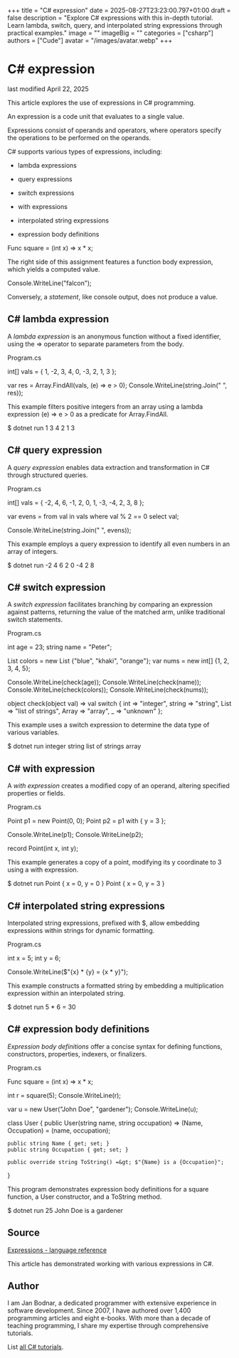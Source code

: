 +++
title = "C# expression"
date = 2025-08-27T23:23:00.797+01:00
draft = false
description = "Explore C# expressions with this in-depth tutorial. Learn lambda, switch, query, and interpolated string expressions through practical examples."
image = ""
imageBig = ""
categories = ["csharp"]
authors = ["Cude"]
avatar = "/images/avatar.webp"
+++

# C# expression

last modified April 22, 2025

 

This article explores the use of expressions in C# programming.

An expression is a code unit that evaluates to a single value.

Expressions consist of operands and operators, where operators specify the
operations to be performed on the operands.

C# supports various types of expressions, including:

- lambda expressions

- query expressions

- switch expressions

- with expressions

- interpolated string expressions

- expression body definitions

Func square = (int x) =&gt; x * x;

The right side of this assignment features a function body expression, which
yields a computed value.

Console.WriteLine("falcon");

Conversely, a *statement*, like console output, does not produce a value.

## C# lambda expression

A *lambda expression* is an anonymous function without a fixed
identifier, using the =&gt; operator to separate parameters from the
body.

Program.cs
  

int[] vals = { 1, -2, 3, 4, 0, -3, 2, 1, 3 };

var res = Array.FindAll(vals, (e) =&gt; e &gt; 0);
Console.WriteLine(string.Join(" ", res));

This example filters positive integers from an array using a lambda expression
(e) =&gt; e &gt; 0 as a predicate for Array.FindAll.

$ dotnet run
1 3 4 2 1 3

## C# query expression

A *query expression* enables data extraction and transformation in C#
through structured queries.

Program.cs
  

int[] vals = { -2, 4, 6, -1, 2, 0, 1, -3, -4, 2, 3, 8 };

var evens = 
    from val in vals
    where val % 2 == 0
    select val;

Console.WriteLine(string.Join(" ", evens));

This example employs a query expression to identify all even numbers in an
array of integers.

$ dotnet run
-2 4 6 2 0 -4 2 8

## C# switch expression

A *switch expression* facilitates branching by comparing an expression
against patterns, returning the value of the matched arm, unlike traditional
switch statements.

Program.cs
  

int age = 23;
string name = "Peter";

List colors = new List {"blue", "khaki", "orange"};
var nums = new int[] {1, 2, 3, 4, 5};

Console.WriteLine(check(age));
Console.WriteLine(check(name));
Console.WriteLine(check(colors));
Console.WriteLine(check(nums));

object check(object val) =&gt; val switch 
{
    int =&gt; "integer",
    string =&gt; "string",
    List =&gt; "list of strings",
    Array =&gt; "array",
    _ =&gt; "unknown"
};

This example uses a switch expression to determine the data type of various
variables.

$ dotnet run
integer
string
list of strings
array

## C# with expression

A *with expression* creates a modified copy of an operand, altering
specified properties or fields.

Program.cs
  

Point p1 = new Point(0, 0);
Point p2 = p1 with { y = 3 };

Console.WriteLine(p1);
Console.WriteLine(p2);

record Point(int x, int y);

This example generates a copy of a point, modifying its y
coordinate to 3 using a with expression.

$ dotnet run
Point { x = 0, y = 0 }
Point { x = 0, y = 3 }

## C# interpolated string expressions

Interpolated string expressions, prefixed with $, allow embedding
expressions within strings for dynamic formatting.

Program.cs
  

int x = 5;
int y = 6;

Console.WriteLine($"{x} * {y} = {x * y}");

This example constructs a formatted string by embedding a multiplication
expression within an interpolated string.

$ dotnet run
5 * 6 = 30

## C# expression body definitions

*Expression body definitions* offer a concise syntax for defining
functions, constructors, properties, indexers, or finalizers.

Program.cs
  

Func square = (int x) =&gt; x * x;

int r = square(5);
Console.WriteLine(r);

var u = new User("John Doe", "gardener");
Console.WriteLine(u);

class User
{
    public User(string name, string occupation) =&gt;
        (Name, Occupation) = (name, occupation);

    public string Name { get; set; }
    public string Occupation { get; set; }

    public override string ToString() =&gt; $"{Name} is a {Occupation}";
}

This program demonstrates expression body definitions for a square
function, a User constructor, and a ToString method.

$ dotnet run
25
John Doe is a gardener

## Source

[Expressions - language reference](https://learn.microsoft.com/en-us/dotnet/csharp/language-reference/language-specification/expressions)

This article has demonstrated working with various expressions in C#.

## Author

I am Jan Bodnar, a dedicated programmer with extensive experience in software
development. Since 2007, I have authored over 1,400 programming articles and
eight e-books. With more than a decade of teaching programming, I share my
expertise through comprehensive tutorials.

List [all C# tutorials](/csharp/).